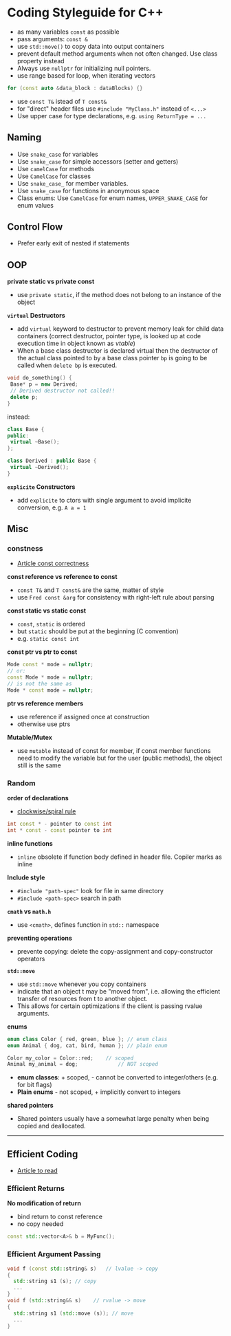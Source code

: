 # Coding Styleguide for C++

- as many variables `const` as possible
- pass arguments: `const &`
- use `std::move()` to copy data into output containers
- prevent default method arguments when not often changed. Use class property instead
- Always use `nullptr` for initializing null pointers.
- use range based for loop, when iterating vectors
```cpp
for (const auto &data_block : dataBlocks) {}
```
- use `const T&` istead of `T const&`
- for "direct" header files use `#include "MyClass.h"` instead of `<...>`
- Use upper case for type declarations, e.g. `using ReturnType = ...`

## Naming
- Use `snake_case` for variables
- Use `snake_case` for simple accessors (setter and getters)
- Use `camelCase` for methods
- Use `CamelCase` for classes
- Use `snake_case_` for member variables.
- Use `snake_case` for functions in anonymous space
- Class enums: Use `CamelCase` for enum names, `UPPER_SNAKE_CASE` for enum values

## Control Flow
- Prefer early exit of nested if statements



## OOP

**private static vs private const**

- use `private static`, if the method does not belong to an instance of the object

**`virtual` Destructors**

- add `virtual` keyword to destructor to prevent memory leak for child data containers (correct destructor, pointer type, is looked up at code execution time in object known as *vtable*)
- When a base class destructor is declared virtual then the destructor of the actual class pointed to by a base class pointer `bp` is going to be called when `delete bp` is executed.

```cpp
void do_something() {
 Base* p = new Derived;
 // Derived destructor not called!!
 delete p;  
}
```

instead:

```cpp
class Base {
public:
 virtual ~Base();
};

class Derived : public Base {
 virtual ~Derived();
}
```

**`explicite` Constructors**

- add `explicite` to ctors with single argument to avoid implicite conversion, e.g. `A a = 1`



## Misc

### constness

- [Article const correctness](https://yosefk.com/c++fqa/const.html)

**const reference vs reference to const**

- `const T&` and `T const&` are the same, matter of style
- use `Fred const &arg` for consistency with right-left rule about parsing

**const static vs static const**
- `const`, `static` is ordered
- but `static` should be put at the beginning (C convention)
- e.g. `static const int`

**const ptr vs ptr to const**
```cpp
Mode const * mode = nullptr;
// or:
const Mode * mode = nullptr;
// is not the same as
Mode * const mode = nullptr;
```

**ptr vs reference members**
- use reference if assigned once at construction
- otherwise use ptrs

**Mutable/Mutex**
- use `mutable` instead of const for member, if const member functions need to modify the variable but for the user (public methods), the object still is the same

### Random

**order of declarations**
- [clockwise/spiral rule](http://c-faq.com/decl/spiral.anderson.html)
```cpp
int const * - pointer to const int
int * const - const pointer to int
```


**inline functions**
- `inline` obsolete if function body defined in header file. Copiler marks as inline

**Include style**
- `#include "path-spec"` look for file in same directory
- `#include <path-spec>` search in path

**`cmath` vs `math.h`**
- use `<cmath>`, defines function in `std::` namespace

**preventing operations**
- prevente copying: delete the copy-assignment and copy-constructor operators

**`std::move`**
- use `std::move` whenever you copy containers
- indicate that an object t may be "moved from", i.e. allowing the efficient transfer of resources from t to another object.
- This allows for certain optimizations if the client is passing rvalue arguments.

**enums**
```cpp
enum class Color { red, green, blue }; // enum class
enum Animal { dog, cat, bird, human }; // plain enum

Color my_color = Color::red;	// scoped
Animal my_animal = dog;				// NOT scoped
```
- **enum classes**: + scoped, - cannot be converted to integer/others (e.g. for bit flags)
- **Plain enums** - not scoped, + implicitly convert to integers

**shared pointers**

- Shared pointers usually have a somewhat large penalty when being copied and deallocated.

-----------

## Efficient Coding

- [Article to read](https://www.geeksforgeeks.org/writing-cc-code-efficiently-in-competitive-programming/)

### Efficient Returns

**No modification of return**
- bind return to const reference
- no copy needed
```cpp
const std::vector<A>& b = MyFunc();
```

### Efficient Argument Passing


```cpp
void f (const std::string& s)	// lvalue -> copy
{
  std::string s1 (s); // copy
  ...
}
void f (std::string&& s)	// rvalue -> move
{
  std::string s1 (std::move (s)); // move
  ...
}
```